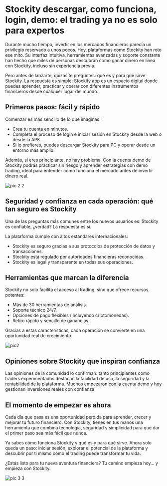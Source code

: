 # Stockity descargar, como funciona, login, demo: el trading ya no es solo para expertos
<!-- wp:paragraph -->
<p>Durante mucho tiempo, invertir en los mercados financieros parecía un privilegio reservado a unos pocos. Hoy, plataformas como Stockity han roto ese mito. Su interfaz intuitiva, herramientas avanzadas y soporte constante han hecho que miles de personas descubran cómo ganar dinero en línea con Stockity, incluso sin experiencia previa.</p>
<!-- /wp:paragraph -->

<!-- wp:paragraph -->
<p>Pero antes de lanzarte, quizás te preguntes: qué es y para qué sirve Stockity. La respuesta es simple: Stockity app es un espacio digital donde puedes aprender, practicar y operar con diferentes instrumentos financieros desde cualquier lugar del mundo.</p>
<!-- /wp:paragraph -->

<!-- wp:heading -->
<h2 class="wp-block-heading">Primeros pasos: fácil y rápido</h2>
<!-- /wp:heading -->

<!-- wp:paragraph -->
<p>Comenzar es más sencillo de lo que imaginas:</p>
<!-- /wp:paragraph -->

<!-- wp:list -->
<ul class="wp-block-list"><!-- wp:list-item -->
<li>Crea tu cuenta en minutos.</li>
<!-- /wp:list-item -->

<!-- wp:list-item -->
<li>Completa el proceso de login e iniciar sesión en Stockity desde la web o desde la APK.</li>
<!-- /wp:list-item -->

<!-- wp:list-item -->
<li>Si lo prefieres, puedes descargar Stockity para PC y operar desde un entorno más amplio.</li>
<!-- /wp:list-item --></ul>
<!-- /wp:list -->

<!-- wp:paragraph -->
<p>Además, si eres principiante, no hay problema. Con la cuenta demo de Stockity podrás practicar sin riesgo y aprender estrategias con demo trading, ideal para entender cómo funciona el mercado antes de invertir dinero real.</p>
<!-- /wp:paragraph -->

<!-- wp:paragraph -->
![pic 2 2](https://github.com/user-attachments/assets/bb0ff0ab-19b9-4b8d-8c04-359898bd2843)
<!-- /wp:paragraph -->

<!-- wp:heading -->
<h2 class="wp-block-heading">Seguridad y confianza en cada operación: qué tan seguro es Stockity</h2>
<!-- /wp:heading -->

<!-- wp:paragraph -->
<p>Una de las preguntas más comunes entre los nuevos usuarios es: Stockity es confiable, ¿verdad? La respuesta es sí.</p>
<!-- /wp:paragraph -->

<!-- wp:paragraph -->
<p>La plataforma cumple con altos estándares internacionales:</p>
<!-- /wp:paragraph -->

<!-- wp:list -->
<ul class="wp-block-list"><!-- wp:list-item -->
<li>Stockity es seguro gracias a sus protocolos de protección de datos y transacciones.</li>
<!-- /wp:list-item -->

<!-- wp:list-item -->
<li>Stockity está regulado por autoridades financieras reconocidas.</li>
<!-- /wp:list-item -->

<!-- wp:list-item -->
<li>Stockity es legal y transparente en todas sus operaciones.</li>
<!-- /wp:list-item --></ul>
<!-- /wp:list -->

<!-- wp:heading -->
<h2 class="wp-block-heading">Herramientas que marcan la diferencia</h2>
<!-- /wp:heading -->

<!-- wp:paragraph -->
<p>Stockity no solo facilita el acceso al trading, sino que ofrece recursos potentes:</p>
<!-- /wp:paragraph -->

<!-- wp:list -->
<ul class="wp-block-list"><!-- wp:list-item -->
<li>Más de 30 herramientas de análisis.</li>
<!-- /wp:list-item -->

<!-- wp:list-item -->
<li>Soporte técnico 24/7.</li>
<!-- /wp:list-item -->

<!-- wp:list-item -->
<li>Opciones de pago flexibles (incluyendo criptomonedas).</li>
<!-- /wp:list-item -->

<!-- wp:list-item -->
<li>Retiro rápido y sencillo de ganancias.</li>
<!-- /wp:list-item --></ul>
<!-- /wp:list -->

<!-- wp:paragraph -->
<p>Gracias a estas características, cada operación se convierte en una oportunidad real de crecimiento.</p>
<!-- /wp:paragraph -->

<!-- wp:paragraph -->
![pic2](https://github.com/user-attachments/assets/d0e7388e-7faa-4c63-9e0f-51cda2ffa364)

<!-- /wp:paragraph -->

<!-- wp:heading -->
<h2 class="wp-block-heading">Opiniones sobre Stockity que inspiran confianza</h2>
<!-- /wp:heading -->

<!-- wp:paragraph -->
<p>Las opiniones de la comunidad lo confirman: tanto principiantes como traders experimentados destacan la facilidad de uso, la seguridad y la rentabilidad de la plataforma. Muchos empezaron con la cuenta demo y hoy gestionan inversiones reales con confianza.</p>
<!-- /wp:paragraph -->

<!-- wp:heading -->
<h2 class="wp-block-heading">El momento de empezar es ahora</h2>
<!-- /wp:heading -->

<!-- wp:paragraph -->
<p>Cada día que pasa es una oportunidad perdida para aprender, crecer y mejorar tu futuro financiero. Con Stockity, tienes en tus manos una herramienta que combina tecnología, seguridad y simplicidad para que dar el primer paso sea más fácil que nunca.</p>
<!-- /wp:paragraph -->

<!-- wp:paragraph -->
<p>Ya sabes cómo funciona Stockity y qué es y para qué sirve. Ahora solo queda un paso: iniciar sesión, explorar el potencial de la plataforma y descubrir por ti mismo cómo el trading puede transformar tu vida.</p>
<!-- /wp:paragraph -->

<!-- wp:paragraph -->
<p>¿Estás listo para tu nueva aventura financiera? Tu camino empieza hoy… y empieza con Stockity.</p>
<!-- /wp:paragraph -->

<!-- wp:paragraph -->
![pic 3 3](https://github.com/user-attachments/assets/cbdba2e2-e835-47c4-ab25-6fc35618462e)
<!-- /wp:paragraph -->
